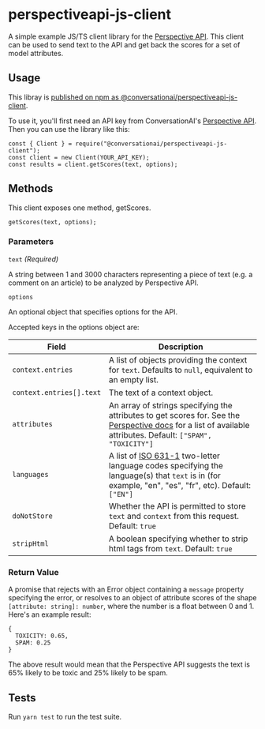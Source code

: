 # perspectiveapi-js-client

A simple example JS/TS client library for the [Perspective API](https://www.perspectiveapi.com/).
This client can be used to send text to the API and get back the scores for a set of model attributes.

## Usage

This libray is [published on npm as @conversationai/perspectiveapi-js-client](https://www.npmjs.com/package/@conversationai/perspectiveapi-js-client).

To use it, you'll first need an API key from ConversationAI's [Perspective API](https://www.perspectiveapi.com/). Then you can use the library like this:

```
const { Client } = require("@conversationai/perspectiveapi-js-client");
const client = new Client(YOUR_API_KEY);
const results = client.getScores(text, options);
```

## Methods

This client exposes one method, getScores.

`getScores(text, options);`

### Parameters

`text` *(Required)*

A string between 1 and 3000 characters representing a piece of text (e.g. a comment on an article) to be analyzed by Perspective API.

`options`

An optional object that specifies options for the API.

Accepted keys in the options object are:

Field                    | Description
-----                    | -----------
`context.entries`        | A list of objects providing the context for `text`. Defaults to `null`, equivalent to an empty list.
`context.entries[].text` | The text of a context object.
`attributes`             | An array of strings specifying the attributes to get scores for. See the [Perspective docs](https://github.com/conversationai/perspectiveapi/blob/master/api_reference.md#models) for a list of available attributes. Default: `["SPAM", "TOXICITY"]`
`languages`              | A list of [ISO 631-1](https://en.wikipedia.org/wiki/List_of_ISO_639-1_codes) two-letter language codes specifying the language(s) that `text` is in (for example, "en", "es", "fr", etc). Default: `["EN"]`
`doNotStore`             | Whether the API is permitted to store `text` and `context` from this request. Default: `true`
`stripHtml`              | A boolean specifying whether to strip html tags from `text`. Default: `true`

### Return Value

A promise that rejects with an Error object containing a `message` property specifying the error, or resolves to an object of attribute scores of the shape `[attribute: string]: number`, where the number is a float between 0 and 1. Here's an example result:
```
{
  TOXICITY: 0.65,
  SPAM: 0.25
}
```
The above result would mean that the Perspective API suggests the text is 65% likely to be toxic and 25% likely to be spam.

## Tests

Run `yarn test` to run the test suite.
